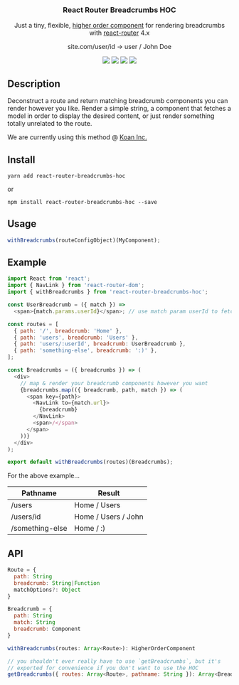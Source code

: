 <h3 align="center">
  React Router Breadcrumbs HOC
</h3>

<p align="center">
  Just a tiny, flexible, <a href="https://reactjs.org/docs/higher-order-components.html">higher order component</a> for rendering breadcrumbs with <a href="https://github.com/ReactTraining/react-router">react-router</a> 4.x
</p>

<p align="center">
  site.com/user/id → user / John Doe
</p>

<p align="center">
  <a href="https://www.npmjs.com/package/react-router-breadcrumbs-hoc" target="_blank"><img src="https://img.shields.io/npm/v/npm.svg" /></a>
  <a href="https://david-dm.org/icd2k3/react-router-breadcrumbs-hoc?type=dev" target="_blank"><img src="https://david-dm.org/icd2k3/react-router-breadcrumbs-hoc/dev-status.svg" /></a>
  <a href="#" target="_blank"><img src="https://travis-ci.org/icd2k3/react-router-breadcrumbs-hoc.svg?branch=master" /></a>
  <a href="https://coveralls.io/github/icd2k3/react-router-breadcrumbs-hoc?branch=master" target="_blank"><img src="https://coveralls.io/repos/github/icd2k3/react-router-breadcrumbs-hoc/badge.svg?branch=master" /></a>
</p>

## Description

Deconstruct a route and return matching breadcrumb components you can render however you like. Render a simple string, a component that fetches a model in order to display the desired content, or just render something totally unrelated to the route.

We are currently using this method @ [Koan Inc.](https://koan.co)

## Install

`yarn add react-router-breadcrumbs-hoc`

or

`npm install react-router-breadcrumbs-hoc --save`

## Usage

```js
withBreadcrumbs(routeConfigObject)(MyComponent);
```

## Example

```js
import React from 'react';
import { NavLink } from 'react-router-dom';
import { withBreadcrumbs } from 'react-router-breadcrumbs-hoc';

const UserBreadcrumb = ({ match }) =>
  <span>{match.params.userId}</span>; // use match param userId to fetch/display user name

const routes = [
  { path: '/', breadcrumb: 'Home' },
  { path: 'users', breadcrumb: 'Users' },
  { path: 'users/:userId', breadcrumb: UserBreadcrumb },
  { path: 'something-else', breadcrumb: ':)' },
];

const Breadcrumbs = ({ breadcrumbs }) => (
  <div>
    // map & render your breadcrumb components however you want
    {breadcrumbs.map(({ breadcrumb, path, match }) => (
      <span key={path}>
        <NavLink to={match.url}>
          {breadcrumb}
        </NavLink>
        <span>/</span>
      </span>
    ))}
  </div>
);

export default withBreadcrumbs(routes)(Breadcrumbs);
```

For the above example...

Pathname | Result
--- | ---
/users | Home / Users
/users/id | Home / Users / John
/something-else | Home / :)

## API

```js
Route = {
  path: String
  breadcrumb: String|Function
  matchOptions?: Object
}

Breadcrumb = {
  path: String
  match: String
  breadcrumb: Component
}

withBreadcrumbs(routes: Array<Route>): HigherOrderComponent

// you shouldn't ever really have to use `getBreadcrumbs`, but it's
// exported for convenience if you don't want to use the HOC
getBreadcrumbs({ routes: Array<Route>, pathname: String }): Array<Breadcrumb>
```
